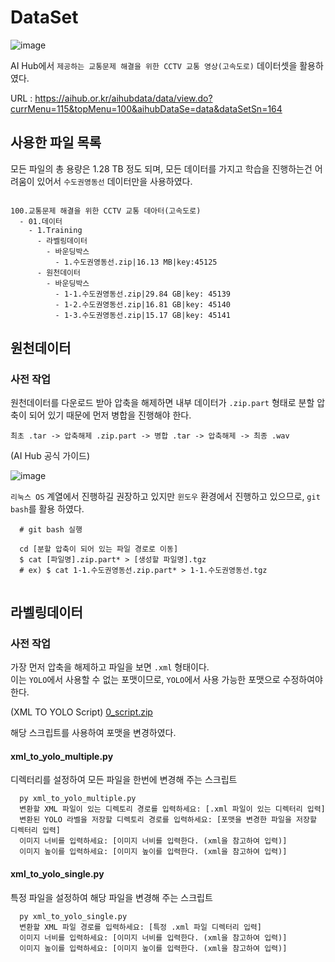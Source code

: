 # DataSet

![image](https://github.com/user-attachments/assets/672cff16-a4ee-4f47-85d8-60cfa9f7b8a7)

AI Hub에서 `제공하는 교통문제 해결을 위한 CCTV 교통 영상(고속도로)` 데이터셋을 활용하였다.

URL : https://aihub.or.kr/aihubdata/data/view.do?currMenu=115&topMenu=100&aihubDataSe=data&dataSetSn=164

## 사용한 파일 목록

모든 파일의 총 용량은 1.28 TB 정도 되며, 모든 데이터를 가지고 학습을 진행하는건 어려움이 있어서 `수도권영동선` 데이터만을 사용하였다.

```

100.교통문제 해결을 위한 CCTV 교통 데아터(고속도로)
  - 01.데이터
    - 1.Training
      - 라벨링데이터
        - 바운딩박스
          - 1.수도권영동선.zip|16.13 MB|key:45125
      - 원천데이터
        - 바운딩박스
          - 1-1.수도권영동선.zip|29.84 GB|key: 45139
          - 1-2.수도권영동선.zip|16.81 GB|key: 45140
          - 1-3.수도권영동선.zip|15.17 GB|key: 45141
```

## 원천데이터

### 사전 작업

원천데이터를 다운로드 받아 압축을 해제하면 내부 데이터가 `.zip.part` 형태로 분할 압축이 되어 있기 때문에 먼저 병합을 진행해야 한다.

```
최초 .tar -> 압축해제 .zip.part -> 병합 .tar -> 압축해제 -> 최종 .wav
```


(AI Hub 공식 가이드)

![image](https://github.com/user-attachments/assets/23d3fc95-dcba-4ef7-8847-d7409995a2eb)

`리눅스 OS` 계열에서 진행하길 권장하고 있지만 `윈도우` 환경에서 진행하고 있으므로, `git bash`를 활용 하였다.


```
  # git bash 실행

  cd [분할 압축이 되어 있는 파일 경로로 이동]
  $ cat [파일명].zip.part* > [생성할 파일명].tgz
  # ex) $ cat 1-1.수도권영동선.zip.part* > 1-1.수도권영동선.tgz
  
```

## 라벨링데이터

### 사전 작업

가장 먼저 압축을 해제하고 파일을 보면 `.xml` 형태이다. <br/>
이는 `YOLO`에서 사용할 수 없는 포맷이므로, `YOLO`에서 사용 가능한 포맷으로 수정하여야 한다.

(XML TO YOLO Script)
[0_script.zip](https://github.com/user-attachments/files/17179619/0_script.zip)

해당 스크립트를 사용하여 포맷을 변경하였다.


#### xml_to_yolo_multiple.py

디렉터리를 설정하여 모든 파일을 한번에 변경해 주는 스크립트

```
  py xml_to_yolo_multiple.py
  변환할 XML 파일이 있는 디렉토리 경로를 입력하세요: [.xml 파일이 있는 디렉터리 입력]
  변환된 YOLO 라벨을 저장할 디렉토리 경로를 입력하세요: [포맷을 변경한 파일을 저장할 디렉터리 입력]
  이미지 너비를 입력하세요: [이미지 너비를 입력한다. (xml을 참고하여 입력)]
  이미지 높이를 입력하세요: [이미지 높이를 입력한다. (xml을 참고하여 입력)]
```

#### xml_to_yolo_single.py

특정 파일을 설정하여 해당 파일을 변경해 주는 스크립트

```
  py xml_to_yolo_single.py
  변환할 XML 파일 경로를 입력하세요: [특정 .xml 파일 디렉터리 입력]
  이미지 너비를 입력하세요: [이미지 너비를 입력한다. (xml을 참고하여 입력)]
  이미지 높이를 입력하세요: [이미지 높이를 입력한다. (xml을 참고하여 입력)]
```
